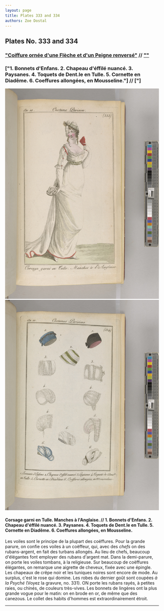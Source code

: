 ```yaml
---
layout: page
title: Plates 333 and 334
authors: Zoe Dostal
---
```


## Plates No. 333 and 334
### ["Coiffure ornée d'une Flèche et d'un Peigne renversé"](#french) // [""](#english) 
### ["1. Bonnets d'Enfans. 2. Chapeau d'éffilé nuancé. 3. Paysanes. 4. Toquets de Dent.le en Tulle. 5. Cornette en Diadême. 6. Coeffures allongées, en Mousseline."] // ["]

![Plate 333](https://github.com/azd2103/Plates/blob/master/CP%20333%20An%2010%20Morgan.jpg?raw=true)
![Plate 334](https://github.com/azd2103/Plates/blob/master/CP%20334%20An%2010%20Morgan.jpg?raw=true)

#### Corsage garni en Tulle. Manches à l'Anglaise. // 1. Bonnets d'Enfans. 2. Chapeau d'éffilé nuancé. 3. Paysanes. 4. Toquets de Dent.le en Tulle. 5. Cornette en Diadême. 6. Coeffures allongées, en Mousseline. <a id="french"></a>
Les voiles sont le principe de la plupart des coëffures. Pour la grande parure, on confie ces voiles à un coëffeur, qui, avec des *chefs* on des rubans-argent, en fait des turbans allongés. Au lieu de chefs, beaucoup d'élégantes font employer des rubans d'argent mat. Dans la demi-parure, on porte les voiles tombans, à la religieuse. Sur beaucoup de coëffures élégantes, on remarque une aigrette de cheveux, fixée avec une épingle. Les chapeaux de crêpe noir et les tuniques noires sont encore de mode. Au surplus, c'est le rose qui domine. Les robes du dernier goût sont coupées *à la Psyché* (Voyez la gravure, no. 331). ON porte les rubans rayés, à petites raies, ou chinés, de couleurs très-vives. Les bonnets de lingères ont la plus grande vogue pour le matin: on en brode en or, de même que des canezous.
Le collet des habits d'hommes est extraordinairement étroit.

---

####  <a id="english"></a>
